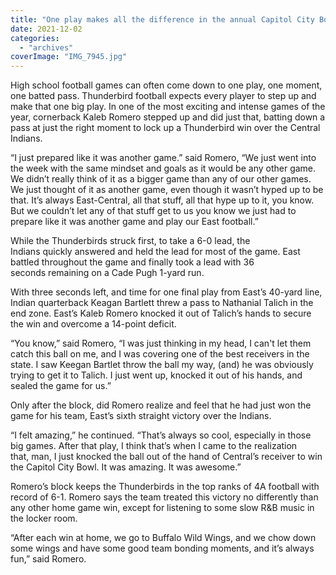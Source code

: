 ```yaml
---
title: "One play makes all the difference in the annual Capitol City Bowl"
date: 2021-12-02
categories: 
  - "archives"
coverImage: "IMG_7945.jpg"
---
```


High school football games can often come down to one play, one moment, one batted pass. Thunderbird football expects every player to step up and make that one big play. In one of the most exciting and intense games of the year, cornerback Kaleb Romero stepped up and did just that, batting down a pass at just the right moment to lock up a Thunderbird win over the Central Indians. 

“I just prepared like it was another game.” said Romero, “We just went into the week with the same mindset and goals as it would be any other game. We didn’t really think of it as a bigger game than any of our other games. We just thought of it as another game, even though it wasn’t hyped up to be that. It’s always East-Central, all that stuff, all that hype up to it, you know. But we couldn’t let any of that stuff get to us you know we just had to prepare like it was another game and play our East football.” 

While the Thunderbirds struck first, to take a 6-0 lead, the Indians quickly answered and held the lead for most of the game. East battled throughout the game and finally took a lead with 36 seconds remaining on a Cade Pugh 1-yard run. 

With three seconds left, and time for one final play from East’s 40-yard line, Indian quarterback Keagan Bartlett threw a pass to Nathanial Talich in the end zone. East’s Kaleb Romero knocked it out of Talich’s hands to secure the win and overcome a 14-point deficit. 

“You know,” said Romero, “I was just thinking in my head, I can't let them catch this ball on me, and I was covering one of the best receivers in the state. I saw Keegan Bartlet throw the ball my way, (and) he was obviously trying to get it to Talich. I just went up, knocked it out of his hands, and sealed the game for us.”  

Only after the block, did Romero realize and feel that he had just won the game for his team, East’s sixth straight victory over the Indians. 

“I felt amazing,” he continued. “That’s always so cool, especially in those big games. After that play, I think that’s when I came to the realization that, man, I just knocked the ball out of the hand of Central’s receiver to win the Capitol City Bowl. It was amazing. It was awesome.” 

Romero’s block keeps the Thunderbirds in the top ranks of 4A football with record of 6-1. Romero says the team treated this victory no differently than any other home game win, except for listening to some slow R&B music in the locker room.  

“After each win at home, we go to Buffalo Wild Wings, and we chow down some wings and have some good team bonding moments, and it’s always fun,” said Romero.
